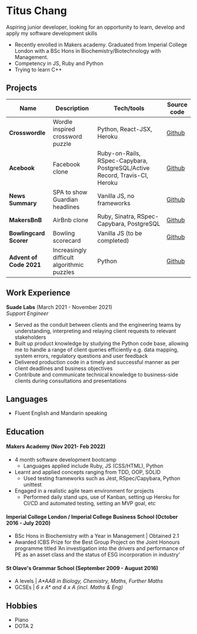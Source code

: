 # Titus Chang

Aspiring junior developer, looking for an opportunity to learn, develop and apply my software development skills
- Recently enrolled in Makers academy. Graduated from Imperial College London with a BSc Hons in Biochemistry/Biotechnology with Management. 
- Competency in JS, Ruby and Python
- Trying to learn C++

## Projects

| Name                         | Description       | Tech/tools        | Source code
| ---------------------------- | ----------------- | ----------------- | ----------------- |
| **Crosswordle** | Wordle inspired crossword puzzle | Python, React-JSX, Heroku | [Github](https://github.com/jessgordon/crosswordle)
| **Acebook**     | Facebook clone | Ruby-on-Rails, RSpec-Capybara, PostgreSQL/Active Record, Travis-CI, Heroku | [Github](https://github.com/msc49/acebook-rails-template-simple) |
| **News Summary**| SPA to show Guardian headlines | Vanilla JS, no frameworks | [Github](https://github.com/tc1316/news-summary-challenge) |
| **MakersBnB**| AirBnb clone | Ruby, Sinatra, RSpec-Capybara, PostgreSQL | [Github](https://github.com/tc1316/news-summary-challenge) |
| **Bowlingcard Scorer**| Bowling scorecard | Vanilla JS (to be completed) | [Github](https://github.com/tc1316/bowling-challenge) |
| **Advent of Code 2021**| Increasingly difficult algorithmic puzzles| Python | [Github](https://github.com/tc1316/advent_of_code_2021) |

## Work Experience

**Suade Labs** (March 2021 - November 2021)  
_Support Engineer_

- Served as the conduit between clients and the engineering teams by 
understanding, interpreting and relaying client requests to relevant stakeholders 
- Built up product knowledge by studying the Python code base, allowing me to handle a range of client queries efficiently e.g. data mapping, system errors, regulatory questions and user feedback
- Delivered production code in a timely and successful manner
as per client deadlines and business objectives
- Contribute and communicate technical knowledge to business-side
clients during consultations and presentations


<!-- ## Skills
 -->
## Languages
- Fluent English and Mandarin speaking

<!-- Consider skills relevent to software development. Then consider your best skills. Pick 2-4 skills and write a short descriptive paragraph for each one. You should demonstrate how capable you are at this skill with examples.
(Using a STAR example Paragraph) Consider the questions below.

-STAR
-What was the situation/task? (ST)

-How was the skill used?

-What did you do? (action)

-What was the result?

#### Skill Placeholder

Descriptive paragraph of how capable you are at this skill and, if relevant, how it has developed (again use STAR for this)

- I achieved A during my work at B (job, or otherwise)
- I contributed to the growth of X while doing Y (job, or otherwise)
- I built this, made this, broke this, fixed this, etc.
- A link to some on-line evidence (blogs, videos, articles, etc.) -->

## Education

#### Makers Academy (Nov 2021- Feb 2022)
- 4 month software development bootcamp
  - Languages applied include Ruby, JS (CSS/HTML), Python
- Learnt and applied concepts ranging from TDD, OOP, SOLID
  - Used testing frameworks such as Jest, RSpec/Capybara, Python unittest
- Engaged in a realistic agile team environment for projects
  - Performed daily stand ups, use of Kanban, setting up Heroku for CI/CD and automated testing, setting an MVP goal, etc
 
#### Imperial College London / Imperial College Business School (October 2016 - July 2020)
- BSc Hons in Biochemistry with a Year in Management | Obtained 2.1
- Awarded ICBS Prize for the Best Group Project on the Joint Honours programme titled ’An investigation into the drivers and performance of PE as an asset class and the status of ESG incorporation in industry’

#### St Olave's Grammar School (September 2009 - August 2016)
- A levels | _A*AAB in Biology, Chemistry, Maths, Further Maths_ 
- GCSEs | _6 x A* and 4 x A (incl. Maths & Eng)_

## Hobbies
- Piano
- DOTA 2

